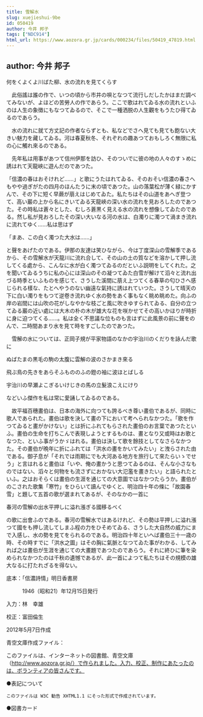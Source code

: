 ```yaml
---
title: 雪解水
slug: xuejieshui-9be
id: 050419
author: 今井 邦子
tags: ["NDC914"]
html_url: https://www.aozora.gr.jp/cards/000234/files/50419_47819.html
---
```


## author: 今井 邦子

何をくよくよ川ばた柳、水の流れを見てくらす

　此俗謠は誰の作で、いつの頃から市井の唄となつて流行しだしたかはまだ調べてみないが、よほどの苦勞人の作であらう。ここで歌はれてゐる水の流れといふのは人生の象徴にもなつてゐるので、そこで一種洒脱の人生觀をもうたひ得てゐるのであらう。

　水の流れに就て方丈記の作者ならずとも、私などでさへ見ても見ても飽ない大きい魅力を藏してゐる。河は春夏秋冬、それぞれの趣あつておもしろく無限に私の心に觸れ來るのである。

　先年私は用事があつて信州伊那を訪ひ、そのついでに彼の地の人々のすゝめに誘はれて天龍峽に遊んだのであつた。

「信濃の春はおそけれど……」と歌にうたはれてゐる、そのおそい信濃の春さへもやや過ぎがたの四月のほんたうに末の頃であつた。山の落葉松が薄く緑にかすんで、その下に短く早蕨が萠えはじめてゐた。私たちはその山道をあへぎ登つて、高い巖の上から名にきいてゐる天龍峽の深い水の流れを見おろしたのであつた。その時私は蒼々とした、むしろ蒼黒く見える水の流れを想像してゐたのである。然し私が見おろしたその深い大いなる河の水は、白濁りに濁つて渦まき流れに流れてゆく……私は思はず

「まあ、この白く濁つた大水は……」

と聲をあげたのである。伊那の友達は笑ひながら、今は丁度深山の雪解季であるから、その雪解水が天龍川に流れ合して、その山の土の質などを溶かして押し流してくる處から、こんなに水が白く濁つてゐるのだといふ説明をしてくれた。之を聞いてゐるうちに私の心には深山のその凝つてゐた白雪が解けて滔々と流れ出づる時季といふものを感じて、さうした溪間に萠え上つてくる春草の匂ひさへ感じられる樣な、たとへやうのない幽遠な氣持に誘はれていつた。さうして晴天の下に白い濁りをもつて逆卷き流れゆく水の勢をあく事もなく眺め眺めた。向ふの岸の岩間には山吹の花がしなやかな枝ごと風に吹きゆすられてゐる、自分の立つてゐる巖の近い處には大木の朴の木が雄大な花を咲かせてその高いかほりが時折に身に迫つてくる……。私は全く不思議な位ものも言はずに此風景の前に聲をのんで、二時間あまり水を見て時をすごしたのであつた。

　雪解の水については、正岡子規が平家物語のなかの宇治川のくだりを詠んだ歌に


ぬばたまの黒毛の駒の太腹に雲解の波のさかまき來る

飛ぶ鳥の先きをあらそふもののふの鐙の袖に波ほとばしる

宇治川の早瀬よこぎるいけじきの馬の立髮浪こえにけり



などいふ傑作を私は常に愛誦してゐるのである。

　故平福百穗畫伯は、日本の海外に向つても誇るべき尊い畫伯であるが、同時に歌人であられた。畫伯は歌を決して畫の下において考へられなかつた。「歌を作つてゐると畫がかけない」とは折にふれてもらされた畫伯のお言葉であつたといふ。畫伯の生命を打ちこんで表現しようとするものは、畫となり又或時はお歌となつた、といふ事がうかゞはれる。畫伯は決して歌を餘技としてなさらなかつた。その畫伯が晩年に折にふれては「洪水の畫をかいてみたい」と洩らされた由である。御子息が「それでは雨期にでも大河ある地方を旅行して來たらいゝでせう」と言はれると畫伯は「いや、俺の畫かうと思つてゐるのは、そんな小さなものではない、滔々と何物をも流さずにおかない大氾濫を畫きたい」と語られたといふ。之はおそらくは畫伯の生涯を通じての大意圖ではなかつたらうか。畫伯がのこされた歌集「寒竹」をひらいて讀んでゆくと、明治四十年の條に「故園春雪」と題して五首の歌が選まれてあるが、そのなかの一首に

春河の雪解の出水平押しに溢れ漲ぎる國移るべく

の歌に出會ふのである。春河の雪解水ではあるけれど、その勢は平押しに溢れ漲つて國をも押し流してしまふ程の力をひそめてゐる、さうした大自然の威力にまで入感し、水の勢を見てをられるのである。明治四十年といへば畫伯三十一歳の時、その時すでに「洪水之圖」はその胸に氣脈となつてゐた事がわかる、してみれば之は畫伯が生涯を通じての大畫題であつたのであらう。それに終ひに筆を染められなかつたのは千秋の遺憾であるが、此一首によつて私たちはその規模の雄大なるに打たれざるを得ない。













底本：「信濃詩情」明日香書房

　　　1946（昭和21）年12月15日発行

入力：林　幸雄

校正：富田倫生

2012年5月7日作成

青空文庫作成ファイル：

このファイルは、インターネットの図書館、青空文庫（http://www.aozora.gr.jp/）で作られました。入力、校正、制作にあたったのは、ボランティアの皆さんです。











●表記について


	このファイルは W3C 勧告 XHTML1.1 にそった形式で作成されています。







●図書カード